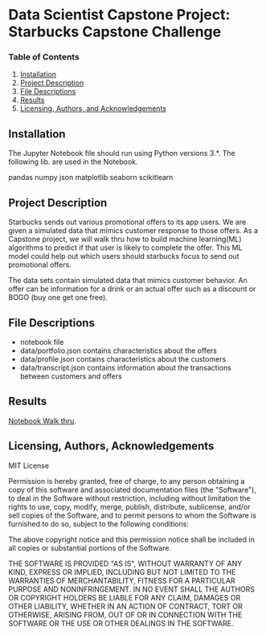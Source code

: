 # Data Scientist Capstone Project: Starbucks Capstone Challenge
### Table of Contents

1. [Installation](#installation)
2. [Project Description](#project)
3. [File Descriptions](#files)
4. [Results](#results)
5. [Licensing, Authors, and Acknowledgements](#licensing)

## Installation <a name="installation"></a>

The Jupyter Notebook file should run using Python versions 3.*. The following lib. are used in the Notebook.

pandas 
numpy
json
matplotlib
seaborn
scikitlearn

## Project Description<a name="project"></a>

Starbucks sends out various promotional offers to its app users. We are given a simulated data that mimics customer response to those offers. As a Capstone project, we will walk thru how to build machine learning(ML) algorithms to predict if that user is likely to complete the offer. 
This ML model could help out which users should starbucks focus to send out promotional offers. 

The data sets contain simulated data that mimics customer behavior. An offer can be information for a drink or an actual offer such as a discount or BOGO (buy one get one free).


## File Descriptions <a name="files"></a>

- notebook file
- data/portfolio.json contains characteristics about the offers
- data/profile.json contains characteristics about the customers
- data/transcript.json contains information about the transactions between customers and offers    


## Results<a name="results"></a>

[Notebook Walk thru](TBD).

## Licensing, Authors, Acknowledgements<a name="licensing"></a>

MIT License

Permission is hereby granted, free of charge, to any person obtaining a copy of this software and associated documentation files (the "Software"), to deal in the Software without restriction, including without limitation the rights to use, copy, modify, merge, publish, distribute, sublicense, and/or sell copies of the Software, and to permit persons to whom the Software is furnished to do so, subject to the following conditions:

The above copyright notice and this permission notice shall be included in all copies or substantial portions of the Software.

THE SOFTWARE IS PROVIDED "AS IS", WITHOUT WARRANTY OF ANY KIND, EXPRESS OR IMPLIED, INCLUDING BUT NOT LIMITED TO THE WARRANTIES OF MERCHANTABILITY, FITNESS FOR A PARTICULAR PURPOSE AND NONINFRINGEMENT. IN NO EVENT SHALL THE AUTHORS OR COPYRIGHT HOLDERS BE LIABLE FOR ANY CLAIM, DAMAGES OR OTHER LIABILITY, WHETHER IN AN ACTION OF CONTRACT, TORT OR OTHERWISE, ARISING FROM, OUT OF OR IN CONNECTION WITH THE SOFTWARE OR THE USE OR OTHER DEALINGS IN THE SOFTWARE.
